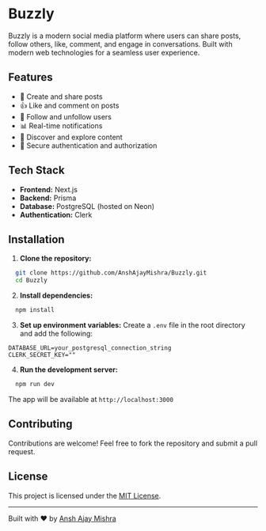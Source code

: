 # Buzzly

Buzzly is a modern social media platform where users can share posts, follow others, like, comment, and engage in conversations. Built with modern web technologies for a seamless user experience.

## Features
- 📝 Create and share posts
- 👍 Like and comment on posts
- 👥 Follow and unfollow users
- 📊 Real-time notifications
- 🔎 Discover and explore content
- 🔐 Secure authentication and authorization

## Tech Stack
- **Frontend:** Next.js
- **Backend:** Prisma
- **Database:** PostgreSQL (hosted on Neon)
- **Authentication:** Clerk

## Installation

1. **Clone the repository:**
```bash
  git clone https://github.com/AnshAjayMishra/Buzzly.git
  cd Buzzly
```

2. **Install dependencies:**
```bash
  npm install
```

3. **Set up environment variables:**
Create a `.env` file in the root directory and add the following:
```env
DATABASE_URL=your_postgresql_connection_string
CLERK_SECRET_KEY=""
```

4. **Run the development server:**
```bash
  npm run dev
```
The app will be available at `http://localhost:3000`

## Contributing
Contributions are welcome! Feel free to fork the repository and submit a pull request.

## License
This project is licensed under the [MIT License](LICENSE).

---
Built with ❤️ by [Ansh Ajay Mishra](https://github.com/AnshAjayMishra)

